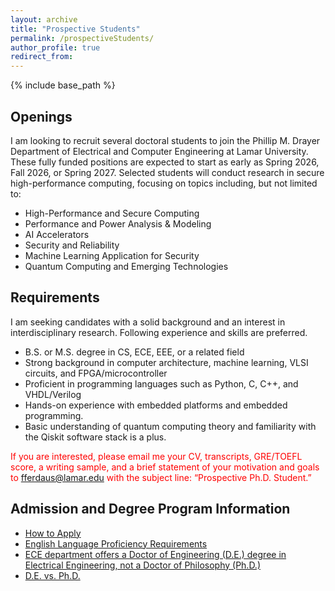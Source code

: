 ```yaml
---
layout: archive
title: "Prospective Students"
permalink: /prospectiveStudents/
author_profile: true
redirect_from:
---
```


{% include base_path %}

## Openings

I am looking to recruit several doctoral students to join the Phillip M. Drayer Department of Electrical and Computer Engineering at Lamar University. These fully funded positions are expected to start as early as Spring 2026, Fall 2026, or Spring 2027. Selected students will conduct research in secure high-performance computing, focusing on topics including, but not limited to:

- High-Performance and Secure Computing
- Performance and Power Analysis & Modeling
- AI Accelerators
- Security and Reliability
- Machine Learning Application for Security
- Quantum Computing and Emerging Technologies


## Requirements

I am seeking candidates with a solid background and an interest in interdisciplinary research. Following experience and skills are preferred.

- B.S. or M.S. degree in CS, ECE, EEE, or a related field
- Strong background in computer architecture, machine learning, VLSI circuits, and FPGA/microcontroller
- Proficient in programming languages such as Python, C, C++, and VHDL/Verilog
- Hands-on experience with embedded platforms and embedded programming.
- Basic understanding of quantum computing theory and familiarity with the Qiskit software stack is a plus.


<span style="color:red">If you are interested, please email me your CV, transcripts, GRE/TOEFL score, a writing sample, and a brief statement of your motivation and goals to [fferdaus@lamar.edu](fferdaus@lamar.edu) with the subject line: “Prospective Ph.D. Student.”</span>


## Admission and Degree Program Information

- [How to Apply](https://www.lamar.edu/admissions/how-to-apply/graduate/how-to-apply.html)
- [English Language Proficiency Requirements](https://www.lamar.edu/admissions/how-to-apply/english-language-proficiency-requirements.html)
- [ECE department offers a Doctor of Engineering (D.E.) degree in Electrical Engineering, not a Doctor of Philosophy (Ph.D.)](https://www.lamar.edu/academics/degrees/electrical-engineering/electrical-engineering-doctoral-degree.html)
- [D.E. vs. Ph.D.](https://www.findaphd.com/guides/doctor-of-engineering-engd-guide)
